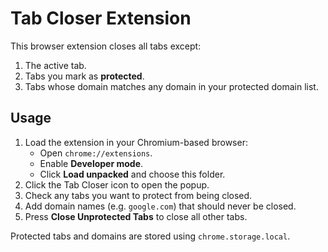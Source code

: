 # Tab Closer Extension

This browser extension closes all tabs except:

1. The active tab.
2. Tabs you mark as **protected**.
3. Tabs whose domain matches any domain in your protected domain list.

## Usage

1. Load the extension in your Chromium-based browser:
   - Open `chrome://extensions`.
   - Enable **Developer mode**.
   - Click **Load unpacked** and choose this folder.
2. Click the Tab Closer icon to open the popup.
3. Check any tabs you want to protect from being closed.
4. Add domain names (e.g. `google.com`) that should never be closed.
5. Press **Close Unprotected Tabs** to close all other tabs.

Protected tabs and domains are stored using `chrome.storage.local`.
